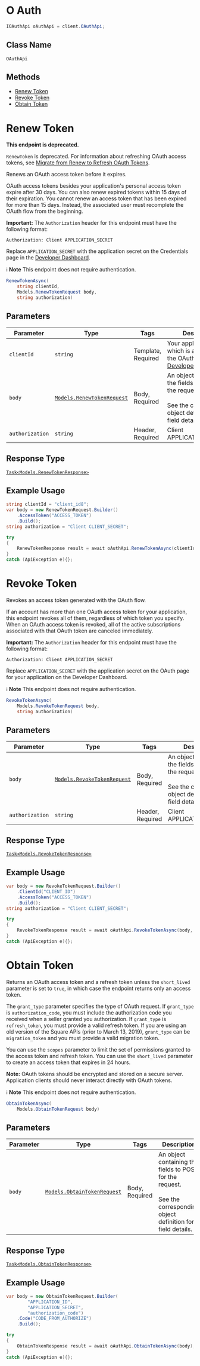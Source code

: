 # O Auth

```csharp
IOAuthApi oAuthApi = client.OAuthApi;
```

## Class Name

`OAuthApi`

## Methods

* [Renew Token](../../doc/api/o-auth.md#renew-token)
* [Revoke Token](../../doc/api/o-auth.md#revoke-token)
* [Obtain Token](../../doc/api/o-auth.md#obtain-token)


# Renew Token

**This endpoint is deprecated.**

`RenewToken` is deprecated. For information about refreshing OAuth access tokens, see
[Migrate from Renew to Refresh OAuth Tokens](https://developer.squareup.com/docs/oauth-api/migrate-to-refresh-tokens).

Renews an OAuth access token before it expires.

OAuth access tokens besides your application's personal access token expire after 30 days.
You can also renew expired tokens within 15 days of their expiration.
You cannot renew an access token that has been expired for more than 15 days.
Instead, the associated user must recomplete the OAuth flow from the beginning.

__Important:__ The `Authorization` header for this endpoint must have the
following format:

```
Authorization: Client APPLICATION_SECRET
```

Replace `APPLICATION_SECRET` with the application secret on the Credentials
page in the [Developer Dashboard](https://developer.squareup.com/apps).

:information_source: **Note** This endpoint does not require authentication.

```csharp
RenewTokenAsync(
    string clientId,
    Models.RenewTokenRequest body,
    string authorization)
```

## Parameters

| Parameter | Type | Tags | Description |
|  --- | --- | --- | --- |
| `clientId` | `string` | Template, Required | Your application ID, which is available in the OAuth page in the [Developer Dashboard](https://developer.squareup.com/apps). |
| `body` | [`Models.RenewTokenRequest`](../../doc/models/renew-token-request.md) | Body, Required | An object containing the fields to POST for the request.<br><br>See the corresponding object definition for field details. |
| `authorization` | `string` | Header, Required | Client APPLICATION_SECRET |

## Response Type

[`Task<Models.RenewTokenResponse>`](../../doc/models/renew-token-response.md)

## Example Usage

```csharp
string clientId = "client_id8";
var body = new RenewTokenRequest.Builder()
    .AccessToken("ACCESS_TOKEN")
    .Build();
string authorization = "Client CLIENT_SECRET";

try
{
    RenewTokenResponse result = await oAuthApi.RenewTokenAsync(clientId, body, authorization);
}
catch (ApiException e){};
```


# Revoke Token

Revokes an access token generated with the OAuth flow.

If an account has more than one OAuth access token for your application, this
endpoint revokes all of them, regardless of which token you specify. When an
OAuth access token is revoked, all of the active subscriptions associated
with that OAuth token are canceled immediately.

__Important:__ The `Authorization` header for this endpoint must have the
following format:

```
Authorization: Client APPLICATION_SECRET
```

Replace `APPLICATION_SECRET` with the application secret on the OAuth
page for your application on the Developer Dashboard.

:information_source: **Note** This endpoint does not require authentication.

```csharp
RevokeTokenAsync(
    Models.RevokeTokenRequest body,
    string authorization)
```

## Parameters

| Parameter | Type | Tags | Description |
|  --- | --- | --- | --- |
| `body` | [`Models.RevokeTokenRequest`](../../doc/models/revoke-token-request.md) | Body, Required | An object containing the fields to POST for the request.<br><br>See the corresponding object definition for field details. |
| `authorization` | `string` | Header, Required | Client APPLICATION_SECRET |

## Response Type

[`Task<Models.RevokeTokenResponse>`](../../doc/models/revoke-token-response.md)

## Example Usage

```csharp
var body = new RevokeTokenRequest.Builder()
    .ClientId("CLIENT_ID")
    .AccessToken("ACCESS_TOKEN")
    .Build();
string authorization = "Client CLIENT_SECRET";

try
{
    RevokeTokenResponse result = await oAuthApi.RevokeTokenAsync(body, authorization);
}
catch (ApiException e){};
```


# Obtain Token

Returns an OAuth access token and a refresh token unless the
`short_lived` parameter is set to `true`, in which case the endpoint
returns only an access token.

The `grant_type` parameter specifies the type of OAuth request. If
`grant_type` is `authorization_code`, you must include the authorization
code you received when a seller granted you authorization. If `grant_type`
is `refresh_token`, you must provide a valid refresh token. If you are using
an old version of the Square APIs (prior to March 13, 2019), `grant_type`
can be `migration_token` and you must provide a valid migration token.

You can use the `scopes` parameter to limit the set of permissions granted
to the access token and refresh token. You can use the `short_lived` parameter
to create an access token that expires in 24 hours.

__Note:__ OAuth tokens should be encrypted and stored on a secure server.
Application clients should never interact directly with OAuth tokens.

:information_source: **Note** This endpoint does not require authentication.

```csharp
ObtainTokenAsync(
    Models.ObtainTokenRequest body)
```

## Parameters

| Parameter | Type | Tags | Description |
|  --- | --- | --- | --- |
| `body` | [`Models.ObtainTokenRequest`](../../doc/models/obtain-token-request.md) | Body, Required | An object containing the fields to POST for the request.<br><br>See the corresponding object definition for field details. |

## Response Type

[`Task<Models.ObtainTokenResponse>`](../../doc/models/obtain-token-response.md)

## Example Usage

```csharp
var body = new ObtainTokenRequest.Builder(
        "APPLICATION_ID",
        "APPLICATION_SECRET",
        "authorization_code")
    .Code("CODE_FROM_AUTHORIZE")
    .Build();

try
{
    ObtainTokenResponse result = await oAuthApi.ObtainTokenAsync(body);
}
catch (ApiException e){};
```

